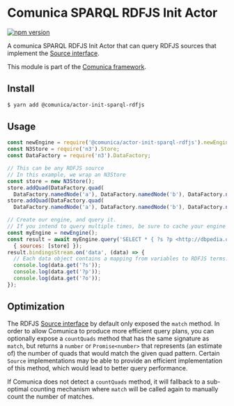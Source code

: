 # Comunica SPARQL RDFJS Init Actor

[![npm version](https://badge.fury.io/js/%40comunica%2Factor-init-sparql-rdfjs.svg)](https://www.npmjs.com/package/@comunica/actor-init-sparql-rdfjs)

A comunica SPARQL RDFJS Init Actor that can query RDFJS sources
that implement the [Source interface](http://rdf.js.org/#source-interface).

This module is part of the [Comunica framework](https://github.com/comunica/comunica).

## Install

```bash
$ yarn add @comunica/actor-init-sparql-rdfjs
```

## Usage

```javascript
const newEngine = require('@comunica/actor-init-sparql-rdfjs').newEngine;
const N3Store = require('n3').Store;
const DataFactory = require('n3').DataFactory;

// This can be any RDFJS source
// In this example, we wrap an N3Store
const store = new N3Store();
store.addQuad(DataFactory.quad(
  DataFactory.namedNode('a'), DataFactory.namedNode('b'), DataFactory.namedNode('http://dbpedia.org/resource/Belgium')));
store.addQuad(DataFactory.quad(
  DataFactory.namedNode('a'), DataFactory.namedNode('b'), DataFactory.namedNode('http://dbpedia.org/resource/Ghent')));

// Create our engine, and query it.
// If you intend to query multiple times, be sure to cache your engine for optimal performance.
const myEngine = newEngine();
const result = await myEngine.query('SELECT * { ?s ?p <http://dbpedia.org/resource/Belgium>. ?s ?p ?o } LIMIT 100',
  { sources: [store] });
result.bindingsStream.on('data', (data) => {
  // Each data object contains a mapping from variables to RDFJS terms.
  console.log(data.get('?s'));
  console.log(data.get('?p'));
  console.log(data.get('?o'));
});
```

## Optimization

The RDFJS [Source interface](http://rdf.js.org/#source-interface) by default only exposed the `match` method.
In order to allow Comunica to produce more efficient query plans,
you can optionally expose a `countQuads` method that has the same signature as `match`,
but returns a `number` or `Promise<number>` that represents (an estimate of)
the number of quads that would match the given quad pattern.
Certain `Source` implementations may be able to provide an efficient implementation of this method,
which would lead to better query performance.

If Comunica does not detect a `countQuads` method, it will fallback to a sub-optimal counting mechanism
where `match` will be called again to manually count the number of matches.

